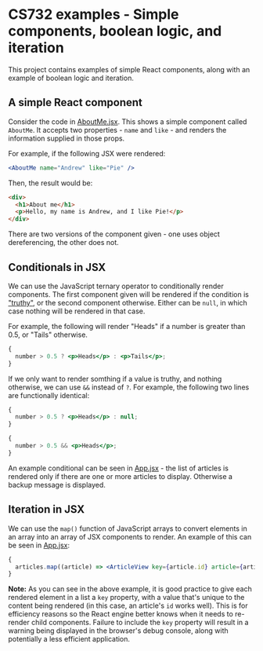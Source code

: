 # CS732 examples - Simple components, boolean logic, and iteration

This project contains examples of simple React components, along with an example of boolean logic and iteration.

## A simple React component

Consider the code in [AboutMe.jsx](./src/AboutMe.jsx). This shows a simple component called `AboutMe`. It accepts two properties - `name` and `like` - and renders the information supplied in those props.

For example, if the following JSX were rendered:

```jsx
<AboutMe name="Andrew" like="Pie" />
```

Then, the result would be:

```html
<div>
  <h1>About me</h1>
  <p>Hello, my name is Andrew, and I like Pie!</p>
</div>
```

There are two versions of the component given - one uses object dereferencing, the other does not.

## Conditionals in JSX

We can use the JavaScript ternary operator to conditionally render components. The first component given will be rendered if the condition is ["truthy"](https://developer.mozilla.org/en-US/docs/Glossary/Truthy), or the second component otherwise. Either can be `null`, in which case nothing will be rendered in that case.

For example, the following will render "Heads" if a number is greater than 0.5, or "Tails" otherwise.

```jsx
{
  number > 0.5 ? <p>Heads</p> : <p>Tails</p>;
}
```

If we only want to render somthing if a value is truthy, and nothing otherwise, we can use `&&` instead of `?`. For example, the following two lines are functionally identical:

```jsx
{
  number > 0.5 ? <p>Heads</p> : null;
}
```

```jsx
{
  number > 0.5 && <p>Heads</p>;
}
```

An example conditional can be seen in [App.jsx](./src/App.jsx) - the list of articles is rendered only if there are one or more articles to display. Otherwise a backup message is displayed.

## Iteration in JSX

We can use the `map()` function of JavaScript arrays to convert elements in an array into an array of JSX components to render. An example of this can be seen in [App.jsx](./src/App.jsx):

```jsx
{
  articles.map((article) => <ArticleView key={article.id} article={article} />);
}
```

**Note:** As you can see in the above example, it is good practice to give each rendered element in a list a `key` property, with a value that's unique to the content being rendered (in this case, an article's `id` works well). This is for efficiency reasons so the React engine better knows when it needs to re-render child components. Failure to include the `key` property will result in a warning being displayed in the browser's debug console, along with potentially a less efficient application.
